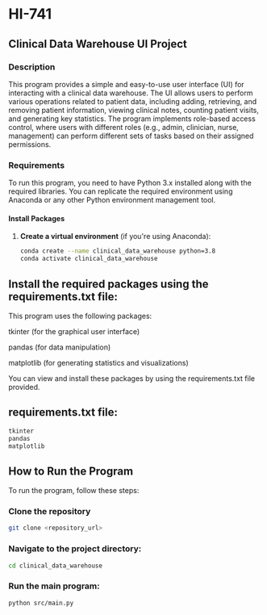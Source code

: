 # HI-741
## Clinical Data Warehouse UI Project

### Description

This program provides a simple and easy-to-use user interface (UI) for interacting with a clinical data warehouse. The UI allows users to perform various operations related to patient data, including adding, retrieving, and removing patient information, viewing clinical notes, counting patient visits, and generating key statistics. The program implements role-based access control, where users with different roles (e.g., admin, clinician, nurse, management) can perform different sets of tasks based on their assigned permissions.

### Requirements

To run this program, you need to have Python 3.x installed along with the required libraries. You can replicate the required environment using Anaconda or any other Python environment management tool.

#### Install Packages

1. **Create a virtual environment** (if you're using Anaconda):

   ```bash
   conda create --name clinical_data_warehouse python=3.8
   conda activate clinical_data_warehouse

## Install the required packages using the requirements.txt file:

This program uses the following packages:

tkinter (for the graphical user interface)

pandas (for data manipulation)

matplotlib (for generating statistics and visualizations)


You can view and install these packages by using the requirements.txt file provided.

## requirements.txt file:

```txt
tkinter
pandas
matplotlib
```
## How to Run the Program
To run the program, follow these steps:
### Clone the repository 

```bash
git clone <repository_url>
```
### Navigate to the project directory:

```bash
cd clinical_data_warehouse
```
### Run the main program:

```bash
python src/main.py
```







